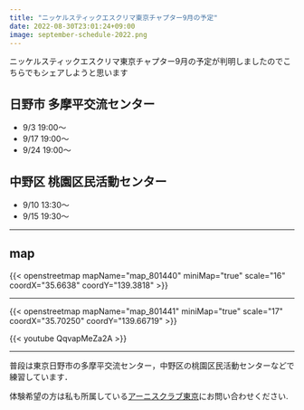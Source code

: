 ```yaml
---
title: "ニッケルスティックエスクリマ東京チャプター9月の予定"
date: 2022-08-30T23:01:24+09:00
image: september-schedule-2022.png
---
```


ニッケルスティックエスクリマ東京チャプター9月の予定が判明しましたのでこちらでもシェアしようと思います

## 日野市 多摩平交流センター

* 9/3  19:00～
* 9/17 19:00～
* 9/24 19:00～

## 中野区 桃園区民活動センター

* 9/10 13:30～
* 9/15 19:30～

***

## map

{{< openstreetmap mapName="map_801440" miniMap="true" scale="16" coordX="35.6638" coordY="139.3818" >}}

***

{{< openstreetmap mapName="map_801441" miniMap="true" scale="17" coordX="35.70250" coordY="139.66719" >}}



{{< youtube QqvapMeZa2A >}}




***


普段は東京日野市の多摩平交流センター，中野区の桃園区民活動センターなどで練習しています．


体験希望の方は私も所属している[アーニスクラブ東京](https://www.arnisclub-tokyo.com/)にお問い合わせください.


